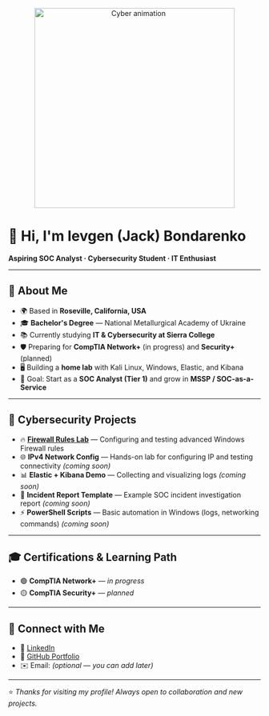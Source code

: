 <p align="center">
  <img src="https://camo.githubusercontent.com/57a217924d98218b28a5e97b561a272415ddf9c2f99912929777d928c1332501/68747470733a2f2f7777772e6469676974616c736f6c7574696f6e73657276696365732e636f6d2f696d672f73657276696365732f77656273697465312e676966" 
       alt="Cyber animation" width="400">
</p>

# 👋 Hi, I'm Ievgen (Jack) Bondarenko  

**Aspiring SOC Analyst · Cybersecurity Student · IT Enthusiast**

---

## 🚀 About Me  
- 🌍 Based in **Roseville, California, USA**  
- 🎓 **Bachelor's Degree** — National Metallurgical Academy of Ukraine  
- 📚 Currently studying **IT & Cybersecurity at Sierra College**  
- 🛡 Preparing for **CompTIA Network+** (in progress) and **Security+** (planned)  
- 🖥 Building a **home lab** with Kali Linux, Windows, Elastic, and Kibana  
- 🎯 Goal: Start as a **SOC Analyst (Tier 1)** and grow in **MSSP / SOC-as-a-Service**  

---

## 🔐 Cybersecurity Projects  
- 🔥 [**Firewall Rules Lab**](https://github.com/ibondarenko1/Firewall-Rules-Lab) — Configuring and testing advanced Windows Firewall rules  
- 🌐 **IPv4 Network Config** — Hands-on lab for configuring IP and testing connectivity *(coming soon)*  
- 📊 **Elastic + Kibana Demo** — Collecting and visualizing logs *(coming soon)*  
- 📝 **Incident Report Template** — Example SOC incident investigation report *(coming soon)*  
- ⚡ **PowerShell Scripts** — Basic automation in Windows (logs, networking commands) *(coming soon)*  

---

## 🎓 Certifications & Learning Path  
- 🟢 **CompTIA Network+** — *in progress*  
- 🟡 **CompTIA Security+** — *planned*  

---

## 🤝 Connect with Me  
- 💼 [LinkedIn](https://www.linkedin.com/in/ievgen-jack-bondarenko-b13098241/)  
- 🐙 [GitHub Portfolio](https://github.com/ibondarenko1)  
- ✉️ Email: *(optional — you can add later)*  

---

⭐ *Thanks for visiting my profile! Always open to collaboration and new projects.*

